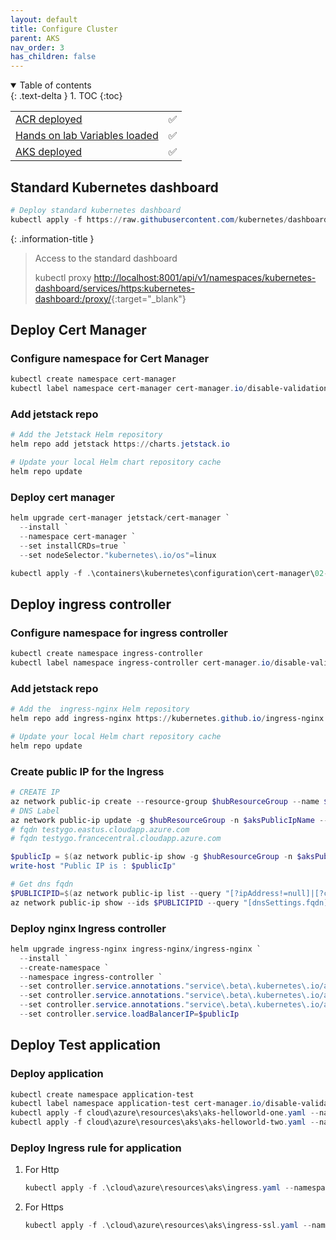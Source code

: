 ```yaml
---
layout: default
title: Configure Cluster
parent: AKS
nav_order: 3
has_children: false
---
```


<details open markdown="block">
  <summary>
    Table of contents
  </summary>
  {: .text-delta }
1. TOC
{:toc}
</details>

|                                                                                                     |     |
|:--------------------------------------------------------------------------------------------------- | --- |
| [ACR deployed](../03-acr/index.md)                                                                  | ✅ |
| [Hands on lab Variables loaded](02-prerequisites.md#variables-declaration-for-hands-on-lab-scripts) | ✅ |
| [AKS deployed](./03-create.md)                                                                      | ✅ |

## Standard Kubernetes dashboard

``` powershell
# Deploy standard kubernetes dashboard
kubectl apply -f https://raw.githubusercontent.com/kubernetes/dashboard/v2.7.0/aio/deploy/recommended.yaml

```

{: .information-title }
> Access to the standard dashboard
>
> kubectl proxy
> <http://localhost:8001/api/v1/namespaces/kubernetes-dashboard/services/https:kubernetes-dashboard:/proxy/>{:target="_blank"}


## Deploy Cert Manager

### Configure namespace for Cert Manager

``` powershell
kubectl create namespace cert-manager
kubectl label namespace cert-manager cert-manager.io/disable-validation=true

```

### Add jetstack repo

``` powershell
# Add the Jetstack Helm repository
helm repo add jetstack https://charts.jetstack.io

# Update your local Helm chart repository cache
helm repo update

```

### Deploy cert manager

``` powershell
helm upgrade cert-manager jetstack/cert-manager `
  --install `
  --namespace cert-manager `
  --set installCRDs=true `
  --set nodeSelector."kubernetes\.io/os"=linux

kubectl apply -f .\containers\kubernetes\configuration\cert-manager\02-cluster-issuer.yaml

```

## Deploy ingress controller

### Configure namespace for ingress controller

``` powershell
kubectl create namespace ingress-controller
kubectl label namespace ingress-controller cert-manager.io/disable-validation=true

```

### Add jetstack repo

``` powershell
# Add the  ingress-nginx Helm repository
helm repo add ingress-nginx https://kubernetes.github.io/ingress-nginx

# Update your local Helm chart repository cache
helm repo update
```

### Create public IP for the Ingress

``` powershell
# CREATE IP
az network public-ip create --resource-group $hubResourceGroup --name $aksPublicIpName --sku Standard --allocation-method static --query publicIp.ipAddress -o tsv
# DNS Label
az network public-ip update -g $hubResourceGroup -n $aksPublicIpName --dns-name $aksPublicIpDnsLabel --allocation-method Static
# fqdn testygo.eastus.cloudapp.azure.com
# fqdn testygo.francecentral.cloudapp.azure.com

$publicIp = $(az network public-ip show -g $hubResourceGroup -n $aksPublicIpName -o tsv --query "ipAddress")
write-host "Public IP is : $publicIp"

# Get dns fqdn
$PUBLICIPID=$(az network public-ip list --query "[?ipAddress!=null]|[?contains(ipAddress, '$publicIp')].[id]" --output tsv)
az network public-ip show --ids $PUBLICIPID --query "[dnsSettings.fqdn]" --output tsv

```

### Deploy nginx Ingress controller

``` powershell
helm upgrade ingress-nginx ingress-nginx/ingress-nginx `
  --install `
  --create-namespace `
  --namespace ingress-controller `
  --set controller.service.annotations."service\.beta\.kubernetes\.io/azure-load-balancer-resource-group"=$hubResourceGroup `
  --set controller.service.annotations."service\.beta\.kubernetes\.io/azure-load-balancer-health-probe-request-path"=/healthz `
  --set controller.service.annotations."service\.beta\.kubernetes\.io/azure-dns-label-name"=$aksPublicIpDnsLabel `
  --set controller.service.loadBalancerIP=$publicIp

```

## Deploy Test application

### Deploy application

``` powershell
kubectl create namespace application-test
kubectl label namespace application-test cert-manager.io/disable-validation=true
kubectl apply -f cloud\azure\resources\aks\aks-helloworld-one.yaml --namespace application-test
kubectl apply -f cloud\azure\resources\aks\aks-helloworld-two.yaml --namespace application-test

```

### Deploy Ingress rule for application

1. For Http

    ``` powershell
    kubectl apply -f .\cloud\azure\resources\aks\ingress.yaml --namespace application-test

    ```

2. For Https

    ``` powershell
    kubectl apply -f .\cloud\azure\resources\aks\ingress-ssl.yaml --namespace application-test

    ```

